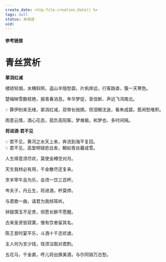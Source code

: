 ```yaml
---
create_date: <%tp.file.creation_date() %>
tags: null
status: 未阅读 
uid: 
---
```



#### 参考链接

# 青丝赏析

**翠消红减**

楼锁轻烟，水横斜照，遥山半隐愁碧。片帆岸远，行客路杳，簇一天寒色。

楚梅映雪数枝艳，报青春消息。年华梦促，音信断、声远飞鸿南北。

<aside>
💡 算伊别来无绪，翠消红减，双带长抛掷。但泪眼沈迷，看朱成碧。惹闲愁堆积。

</aside>

雨意云情，酒心花态，孤负高阳客。梦难极。和梦也、多时间隔。

**将进酒·君不见**

<aside>
💡 君不见，黄河之水天上来，奔流到海不复回。

</aside>

<aside>
💡 君不见，高堂明镜悲白发，朝如青丝暮成雪。

</aside>

人生得意须尽欢，莫使金樽空对月。

天生我材必有用，千金散尽还复来。

烹羊宰牛且为乐，会须一饮三百杯。

岑夫子，丹丘生，将进酒，杯莫停。

与君歌一曲，请君为我倾耳听。

钟鼓馔玉不足贵，但愿长醉不愿醒。

古来圣贤皆寂寞，惟有饮者留其名。

陈王昔时宴平乐，斗酒十千恣欢谑。

主人何为言少钱，径须沽取对君酌。

五花马，千金裘，呼儿将出换美酒，与尔同销万古愁。